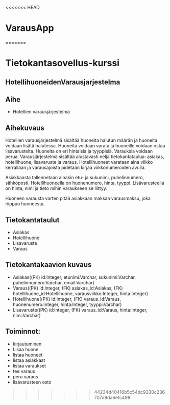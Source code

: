 <<<<<<< HEAD
# VarausApp
=======
# Tietokantasovellus-kurssi

## HotellihuoneidenVarausjarjestelma

## Aihe
- Hotellien varausjärjestelmä

## Aihekuvaus

Hotellien varausjärjestelmä sisältää huoneita halutun määrän ja huoneita voidaan lisätä halutessa. Huoneita voidaan varata ja huoneille voidaan ostaa lisavarusteita. Huoneita on eri hintaisia ja tyyppisiä. Varauksia voidaan perua. Varausjärjestelmä sisältää alustavasti neljä tietokantataulua: asiakas, hotellihuone, lisavaruste ja varaus. Hotellihuoneet varataan aina viikko kerrallaan ja varausajoista pidetään kirjaa viikkonumeroiden avulla.

Asiakkaasta tallennetaan ainakin etu- ja sukunimi, puhelinnumero, sähköposti. Hotellihuoneella on huonenumero, hinta, tyyppi. Lisävarusteella on hinta, nimi ja tieto mihin varaukseen se liittyy.

Huoneen varausta varten pitää asiakkaan maksaa varausmaksu, joka riippuu huoneesta. 


## Tietokantataulut
- Asiakas
- Hotellihuone 
- Lisavaruste
- Varaus

## Tietokantakaavion kuvaus
- Asiakas((PK) id:Integer, etunimi:Varchar, sukunimi:Varchar, puhelinnumero:Varchar, email:Varchar)
- Varaus((PK) id:Integer, (FK) asiakas_id:Asiakas, (FK) hotellihuone_id:Hotellihuone, varausviikko:Integer, hinta:Integer)
- Hotellihuone((PK) id:Integer, (FK) varaus_id:Varaus, huonenumero:Integer, hinta:Integer, tyyppi:Varchar)
- Lisavaruste((PK) id:Integer, (FK) varaus_id:Varaus, hinta:Integer, nimi:Varchar)

## Toiminnot:

- kirjautuminen
- Lisaa huone
- listaa huoneet
- listaa asiakkaat
- listaa varaukset
- tee varaus
- peru varaus
- lisävarusteen osto
>>>>>>> 44234d40416b5c54dc9330c236707d9da6efc498
